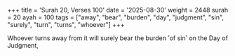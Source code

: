 +++
title = 'Surah 20, Verses 100'
date = '2025-08-30'
weight = 2448
surah = 20
ayah = 100
tags = ["away", "bear", "burden", "day", "judgment", "sin", "surely", "turn", "turns", "whoever"]
+++

Whoever turns away from it will surely bear the burden ˹of sin˺ on the Day of Judgment,